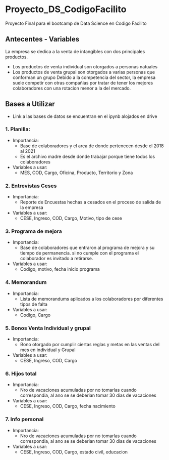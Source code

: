 # Proyecto_DS_CodigoFacilito
Proyecto Final para el bootcamp de Data Science en Codigo Facilito

## Antecentes - Variables
La empresa se dedica a la venta de intangibles con dos principales productos.
* Los productos de venta individual son otorgados a personas natuales
* Los productos de venta grupal son otorgados a varias personas que conforman un grupo
Debido a la competencia del sector, la empresa suele competir con otras compañias por tratar de tener los mejores colaboradores con una rotacion menor a la del mercado.

## Bases a Utilizar
* Link a las bases de datos se encuentran en el ipynb alojados en drive
### 1. Planilla:
* Importancia: 
    * Base de colaboradores y el area de donde pertenecen desde el 2018 al 2021 
    * Es el archivo madre desde donde trabajar porque tiene todos los colaboradores
* Variables a usar:
    * MES, COD, Cargo, Oficina, Producto, Territorio y Zona
### 2. Entrevistas Ceses
* Importancia: 
    * Reporte de Encuestas hechas a cesados en el proceso de salida de la empresa
* Variables a usar:
    * CESE, Ingreso, COD, Cargo, Motivo, tipo de cese
### 3. Programa de mejora
* Importancia: 
    * Base de colaboradores que entraron al programa de mejora y su tiempo de permanencia. si no cumple con el programa el colaborador es invitado a retirarse.
* Variables a usar:
    * Codigo, motivo, fecha inicio programa
### 4. Memorandum
* Importancia: 
    * Lista de memorandums aplicados a los colaboradores por diferentes tipos de falta
* Variables a usar:
    * Codigo, Cargo
### 5. Bonos Venta Individual y grupal
* Importancia: 
    * Bono otorgado por cumplir ciertas reglas y metas en las ventas del mes en individual y Grupal
* Variables a usar:
    * CESE, Ingreso, COD, Cargo
### 6. Hijos total
* Importancia: 
    * Nro de vacaciones acumuladas por no tomarlas cuando correspondia, al ano se se deberian tomar 30 dias de vacaciones
* Variables a usar:
    * CESE, Ingreso, COD, Cargo, fecha nacimiento
### 7. Info personal
* Importancia: 
    * Nro de vacaciones acumuladas por no tomarlas cuando correspondia, al ano se se deberian tomar 30 dias de vacaciones
* Variables a usar:
    * CESE, Ingreso, COD, Cargo, estado civil, educacion
